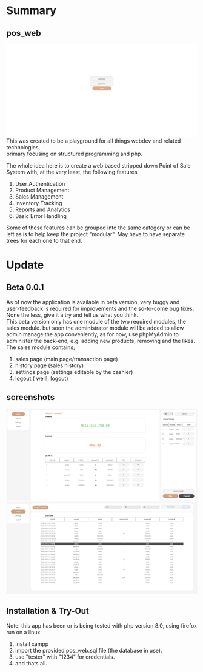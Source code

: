 # Summary
## pos_web
![home screen](https://github.com/Javanoo/pos_web/blob/main/pos1.png)
This was created to be a playground for all things webdev and related technologies,<br> primary focusing on structured programming and php. 

The whole idea here is to create a web based stripped down Point of Sale System with, at the very least, the following features

1. User Authentication
2. Product Management
3. Sales Management
4. Inventory Tracking
5. Reports and Analytics
6. Basic Error Handling

Some of these features can be grouped into the same category or can be left as is to help keep the project "modular". May have to have separate trees for each one to that end.

# Update
## Beta 0.0.1
As of now the application is available in beta version, very buggy and <br> user-feedback is required for improvements and the so-to-come bug fixes.
None the less, give it a try and tell us what you think.<br>
This beta version only has one module of the two required modules, the sales module.
but soon the administrator module will be added to allow admin manage the app conveniently, as for now,
use phpMyAdmin to administer the back-end, e.g. adding new products, removing and the likes.
The sales module contains;
  1. sales page (main page/transaction page)
  2. history page (sales history)
  3. settings page (settings editable by the cashier)
  4. logout ( well!, logout)

## screenshots
![home screen](https://github.com/Javanoo/pos_web/blob/main/pos2.png)
![home screen](https://github.com/Javanoo/pos_web/blob/main/pos3.png)


## Installation & Try-Out
Note: this app has been or is being tested with php version 8.0, using firefox run on a linux.
1. Install xampp
2. import the provided pos_web.sql file (the database in use).
3. use "tester" with "1234" for credentials.
4. and thats all. 
